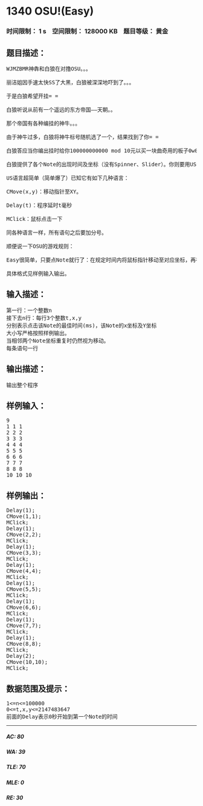 # 1340 OSU!(Easy)   
### 时间限制： 1 s&nbsp;&nbsp;&nbsp;&nbsp;空间限制： 128000 KB&nbsp;&nbsp;&nbsp;&nbsp;题目等级： 黄金  
## 题目描述：  

<pre>
WJMZBMR神犇和白狼在对撸OSU。。。  
  
丽洁姐因手速太快SS了大黑，白狼被深深地吓到了。。。  
  
于是白狼希望开挂= =  
  
白狼听说从前有一个遥远的东方帝国——天朝。。  
  
那个帝国有各种编挂的神牛。。。  
  
由于神牛过多，白狼将神牛标号随机选了一个，结果找到了你= =  
  
白狼答应当你编出挂时给你100000000000 mod 10元以买一块曲奇用的板子0w0。。  
  
白狼提供了各个Note的出现时间及坐标（没有Spinner、Slider）。你则要用US语言（Unscience）编一个外挂。。。  
  
US语言超简单（简单爆了）已知它有如下几种语言：  
  
CMove(x,y)：移动指针至XY。  
  
Delay(t)：程序延时t毫秒  
  
MClick：鼠标点击一下  
  
同各种语言一样，所有语句之后要加分号。  
  
顺便说一下OSU的游戏规则：  
  
Easy很简单，只要点Note就行了：在规定时间内将鼠标指针移动至对应坐标，再在最佳时间点击一下。  
  
具体格式见样例输入输出。
</pre>
  
  
## 输入描述：  

<pre>
第一行：一个整数n
接下去n行：每行3个整数t,x,y
分别表示点击该Note的最佳时间(ms)，该Note的x坐标及Y坐标
大小写严格按照样例输出。
当相邻两个Note坐标重复时仍然视为移动。
每条语句一行
</pre>
  
  
## 输出描述：  

<pre>
输出整个程序
</pre>
  
  
## 样例输入：  

<pre>
9
1 1 1
2 2 2
3 3 3
4 4 4
5 5 5
6 6 6
7 7 7
8 8 8
10 10 10
</pre>
  
  
## 样例输出：  

<pre>
Delay(1);
CMove(1,1);
MClick;
Delay(1);
CMove(2,2);
MClick;
Delay(1);
CMove(3,3);
MClick;
Delay(1);
CMove(4,4);
MClick;
Delay(1);
CMove(5,5);
MClick;
Delay(1);
CMove(6,6);
MClick;
Delay(1);
CMove(7,7);
MClick;
Delay(1);
CMove(8,8);
MClick;
Delay(2);
CMove(10,10);
MClick;
</pre>
  
  
## 数据范围及提示：  

<pre>
1<=n<=100000
0<=t,x,y<=2147483647
前面的Delay表示0秒开始到第一个Note的时间
</pre>
  
  
***  

##### AC: 80  
##### WA: 39  
##### TLE: 70  
##### MLE: 0  
##### RE: 30  
